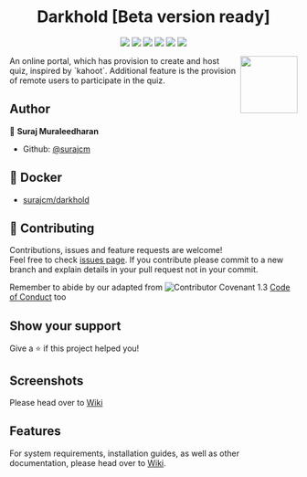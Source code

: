 <h1 align="center">
    Darkhold [Beta version ready]
</h1>

<p align="center">
    <a href="https://github.com/surajcm/darkhold/commits/" title="Last Commit"><img src="https://img.shields.io/github/last-commit/surajcm/darkhold?style=flat"></a>
    <a href="https://github.com/surajcm/darkhold/issues" title="Open Issues"><img src="https://img.shields.io/github/issues/surajcm/darkhold?style=flat"></a>
    <a href="https://github.com/surajcm/darkhold/actions/workflows/build.yml" title="Java CI"><img src="https://github.com/surajcm/darkhold/actions/workflows/build.yml/badge.svg"></a>
    <a href="https://github.com/surajcm/darkhold/blob/master/LICENSE" title="License"><img src="https://img.shields.io/badge/License-Apache%202.0-green.svg?style=flat"></a>
    <a href="https://img.shields.io/badge/Contributor%20Covenant-2.1-4baaaa.svg" title="code_of_conduct.md"><img src="https://img.shields.io/badge/Contributor%20Covenant-2.1-4baaaa.svg"></a>
    <a href="https://github.com/surajcm/darkhold/pulls?q=is%3Apr+is%3Amerged+created%3A2022-10-01..2022-10-31" title="Hacktoberfest 2022 stats"><img src="https://img.shields.io/github/hacktoberfest/2022/surajcm/darkhold?label=Hacktoberfest+2022"></a>
</p>
<a href="https://foojay.io/today/works-with-openjdk"><img align="right" src="https://github.com/foojayio/badges/raw/main/works_with_openjdk/Works-with-OpenJDK.png" width="100"></a>
An online portal, which has provision to create and host quiz, inspired by `kahoot`. Additional feature is the provision of remote users to participate in the quiz.


## Author

👤 **Suraj Muraleedharan**

* Github: [@surajcm](https://github.com/surajcm)

## 🐋 Docker

* [surajcm/darkhold](https://hub.docker.com/r/surajcm/darkhold)

## 🤝 Contributing

Contributions, issues and feature requests are welcome!<br />Feel free to check [issues page](https://github.com/surajcm/darkhold/issues).
If you contribute please commit to a new branch and explain details in your pull request not in your commit.

Remember to abide by our adapted from ![Contributor Covenant 1.3](https://img.shields.io/badge/Contributor%20Covenant-1.3-4baaaa.svg) [Code of Conduct](docs/CODE_OF_CONDUCT.md) too

## Show your support

Give a ⭐️ if this project helped you!

## Screenshots
Please head over to [Wiki](https://github.com/surajcm/darkhold/wiki/Screenshots)

## Features

For system requirements, installation guides, as well as other documentation, please head over to [Wiki](https://github.com/surajcm/darkhold/wiki).
